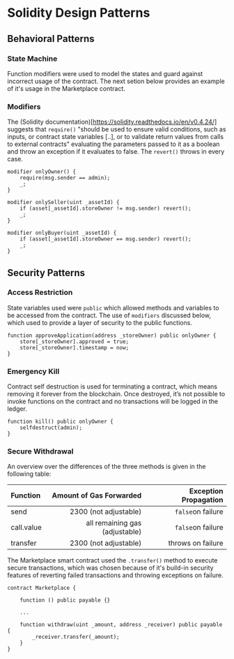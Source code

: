 # Solidity Design Patterns

## Behavioral Patterns

### State Machine

Function modifiers were used to model the states and guard against incorrect usage of the contract. The next setion below provides an example of it's usage in the Marketplace contract. 

### Modifiers

The (Solidity documentation)[https://solidity.readthedocs.io/en/v0.4.24/] suggests that `require()` "should be used to ensure valid conditions, such as inputs, or contract state variables [..], or to validate return values from calls to external contracts" evaluating the parameters passed to it as a boolean and throw an exception if it evaluates to false. The `revert()` throws in every case.

```Solidity
modifier onlyOwner() {
    require(msg.sender == admin);
    _;
}

modifier onlySeller(uint _assetId) {
    if (asset[_assetId].storeOwner != msg.sender) revert();
    _;
}

modifier onlyBuyer(uint _assetId) {
    if (asset[_assetId].storeOwner == msg.sender) revert();
    _;
}
```

## Security Patterns

### Access Restriction

State variables used were `public` which allowed methods and variables to be accessed from the contract. The use of `modifiers` discussed below, which used to provide a layer of security to the public functions.

```Solidity 
function approveApplication(address _storeOwner) public onlyOwner {
    store[_storeOwner].approved = true;
    store[_storeOwner].timestamp = now;
}
```

### Emergency Kill

Contract self destruction is used for terminating a contract, which means removing it forever from the blockchain. Once destroyed, it’s not possible to invoke functions on the contract and no transactions will be logged in the ledger. 

```Solidity
function kill() public onlyOwner {
    selfdestruct(admin);
}
```

### Secure Withdrawal 

An overview over the differences of the three methods is given in the following table:

| Function       | Amount of Gas Forwarded | Exception Propagation  |
| :------------- |-------------:| -----:|
| send      | 2300 (not adjustable) | `false`on failure |
| call.value      | all remaining gas (adjustable)      |   `false`on failure |
| transfer | 2300 (not adjustable)      |    throws on failure |

The Marketplace smart contract used the `.transfer()` method to execute secure transactions, which was chosen because of it's build-in security features of reverting failed transactions and throwing exceptions on failure.

```Solidity
contract Marketplace {

    function () public payable {}

    ...

    function withdraw(uint _amount, address _receiver) public payable {
        _receiver.transfer(_amount);
    }
}
```